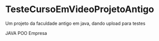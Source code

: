 # TesteCursoEmVideoProjetoAntigo
 Um projeto da faculdade antigo em java, dando upload para testes

 JAVA POO Empresa
